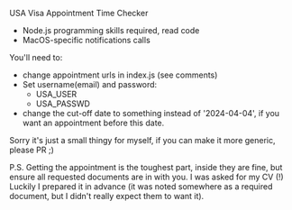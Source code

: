 USA Visa Appointment Time Checker

- Node.js programming skills required, read code
- MacOS-specific notifications calls

You'll need to:
- change appointment urls in index.js (see comments)
- Set username(email) and password:
  - USA_USER
  - USA_PASSWD
- change the cut-off date to something instead of '2024-04-04', if you want an appointment before this date.

Sorry it's just a small thingy for myself, if you can make it more generic, please PR ;)

P.S. Getting the appointment is the toughest part, inside they are fine, but ensure all requested documents are in with you. I was asked for my CV (!) Luckily I prepared it in advance (it was noted somewhere as a required document, but I didn't really expect them to want it).

